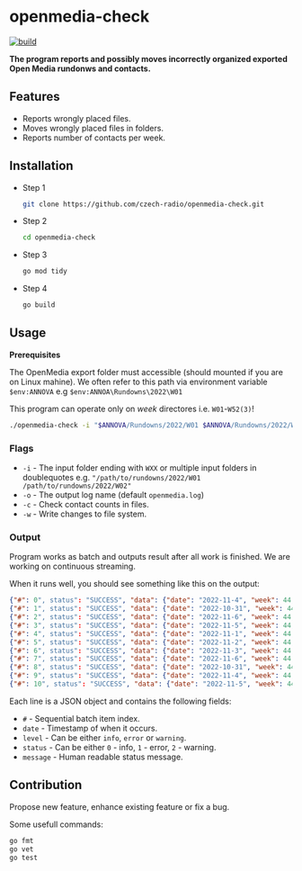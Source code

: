 # openmedia-check

[![build](https://github.com/czech-radio/openmedia-check/actions/workflows/main.yml/badge.svg)](https://github.com/czech-radio/openmedia-check/actions/workflows/main.yml)

**The program reports and possibly moves incorrectly organized exported Open Media rundonws and contacts.**

## Features

- Reports wrongly placed files.
- Moves wrongly placed files in folders.
- Reports number of contacts per week.

## Installation

- Step 1
  ```bash
  git clone https://github.com/czech-radio/openmedia-check.git
  ```
- Step 2
  ```bash
  cd openmedia-check
  ```
- Step 3
  ```bash
  go mod tidy
  ```
- Step 4
  ```bash
  go build
  ```

## Usage

**Prerequisites**

The OpenMedia export folder must accessible (should mounted if you are on Linux mahine).
We often refer to this path via environment variable `$env:ANNOVA` e.g `$env:ANNOA\Rundowns\2022\W01`

This program can operate only on *week* directores i.e. `W01`-`W52(3)`!


```bash
./openmedia-check -i "$ANNOVA/Rundowns/2022/W01 $ANNOVA/Rundowns/2022/W02" [-o <output_name>] [-w] [-c]
```

### Flags

- `-i` - The input folder ending with `WXX` or multiple input folders in doublequotes e.g. `"/path/to/rundowns/2022/W01 /path/to/rundowns/2022/W02"`
- `-o` - The output log name (default `openmedia.log`)
- `-c` - Check contact counts in files.
- `-w` - Write changes to file system.

### Output

Program works as batch and outputs result after all work is finished.
We are working on continuous streaming.

When it runs well, you should see something like this on the output:

```json
{"#": 0", status": "SUCCESS", "data": {"date": "2022-11-4", "week": 44, "file": "RD_00-05_Radiožurnál_-_Fri__04_11_2022_2_13519620_20221105001439.xml"} }
{"#": 1", status": "SUCCESS", "data": {"date": "2022-10-31", "week": 44, "file": "RD_00-05_Radiožurnál_-_Mon__31_10_2022_2_13467409_20221101001437.xml"} }
{"#": 2", status": "SUCCESS", "data": {"date": "2022-11-6", "week": 44, "file": "RD_00-05_Radiožurnál_-_Neděle_06_11_2022_2_13547024_20221107001352.xml"} }
{"#": 3", status": "SUCCESS", "data": {"date": "2022-11-5", "week": 44, "file": "RD_00-05_Radiožurnál_-_Sobota_05_11_2022_2_13537307_20221106001425.xml"} }
{"#": 4", status": "SUCCESS", "data": {"date": "2022-11-1", "week": 44, "file": "RD_00-05_Radiožurnál_-_Tue__01_11_2022_2_13478904_20221102001422.xml"} }
{"#": 5", status": "SUCCESS", "data": {"date": "2022-11-2", "week": 44, "file": "RD_00-05_Radiožurnál_-_Wed__02_11_2022_2_13493128_20221103001430.xml"} }
{"#": 6", status": "SUCCESS", "data": {"date": "2022-11-3", "week": 44, "file": "RD_00-05_Radiožurnál_-__Čt_03_11_2022_2_13506313_20221104001434.xml"} }
{"#": 7", status": "SUCCESS", "data": {"date": "2022-11-6", "week": 44, "file": "RD_00-05_ČRo_Region_SC_-_Neděle_06_11_2022_2_13546661_20221107001347.xml"} }
{"#": 8", status": "SUCCESS", "data": {"date": "2022-10-31", "week": 44, "file": "RD_00-05_ČRo_Region_SC_-_Pondělí_31_10_2022_2_13467101_20221101001433.xml"} }
{"#": 9", status": "SUCCESS", "data": {"date": "2022-11-4", "week": 44, "file": "RD_00-05_ČRo_Region_SC_-_Pátek_04_11_2022_2_13519355_20221105001432.xml"} }
{"#": 10", status": "SUCCESS", "data": {"date": "2022-11-5", "week": 44, "file": "RD_00-05_ČRo_Region_SC_-_Sobota_05_11_2022_2_13537296_20221106001421.xml"} }
```

Each line is a JSON object and contains the following fields:

- `#` - Sequential batch item index.
- `date` - Timestamp of when it occurs.
- `level` - Can be either `info`, `error` or `warning`.
- `status` - Can be either `0` - info, `1` - error, `2` - warning.
- `message` - Human readable status message.


## Contribution

Propose new feature, enhance existing feature or fix a bug.


Some usefull commands:

```bash
go fmt
go vet
go test
```